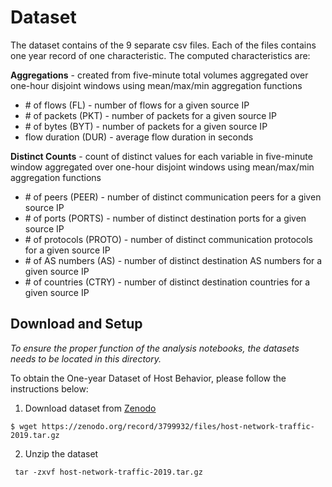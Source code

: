 # Dataset


The dataset contains of the 9 separate csv files. Each of the files contains one year record of one characteristic. The computed characteristics are:

**Aggregations** - created from five-minute total volumes aggregated over one-hour disjoint windows using mean/max/min aggregation functions
- \# of flows (FL) - number of flows for a given source IP 
- \# of packets (PKT) - number of packets for a given source IP
- \# of bytes (BYT) - number of packets for a given source IP
- flow duration (DUR) - average flow duration in seconds

**Distinct Counts** - count of distinct values for each variable in five-minute window aggregated over one-hour disjoint windows using mean/max/min aggregation functions
- \# of peers (PEER) - number of distinct communication peers for a given source IP
- \# of ports (PORTS) - number of distinct destination ports for a given source IP
- \# of protocols (PROTO) - number of distinct communication protocols for a given source IP
- \# of AS numbers (AS) - number of distinct destination AS numbers for a given source IP
- \# of countries (CTRY) - number of distinct destination countries for a given source IP

## Download and Setup

_To ensure the proper function of the analysis notebooks, the datasets needs to be located in this directory._

To obtain the One-year Dataset of Host Behavior, please follow the instructions below:

1) Download dataset from [Zenodo](https://zenodo.org/record/3799932)

```
$ wget https://zenodo.org/record/3799932/files/host-network-traffic-2019.tar.gz
```

2) Unzip the dataset
```
 tar -zxvf host-network-traffic-2019.tar.gz
```


